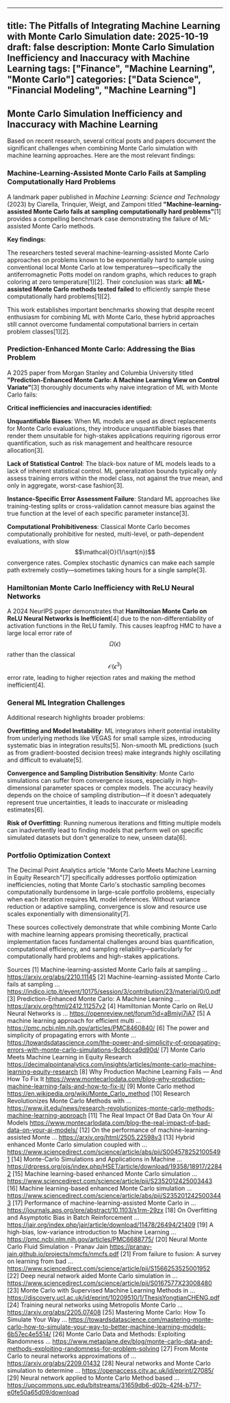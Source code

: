 
---
title: The Pitfalls of Integrating Machine Learning with Monte Carlo Simulation
date: 2025-10-19
draft: false
description: Monte Carlo Simulation Inefficiency and Inaccuracy with Machine Learning
tags: ["Finance", "Machine Learning", "Monte Carlo"]
categories: ["Data Science", "Financial Modeling", "Machine Learning"]
---
## Monte Carlo Simulation Inefficiency and Inaccuracy with Machine Learning

Based on recent research, several critical posts and papers document the significant challenges when combining Monte Carlo simulation with machine learning approaches. Here are the most relevant findings:

### **Machine-Learning-Assisted Monte Carlo Fails at Sampling Computationally Hard Problems**

A landmark paper published in *Machine Learning: Science and Technology* (2023) by Ciarella, Trinquier, Weigt, and Zamponi titled **"Machine-learning-assisted Monte Carlo fails at sampling computationally hard problems"**[1] provides a compelling benchmark case demonstrating the failure of ML-assisted Monte Carlo methods.

**Key findings:**

The researchers tested several machine-learning-assisted Monte Carlo approaches on problems known to be exponentially hard to sample using conventional local Monte Carlo at low temperatures—specifically the antiferromagnetic Potts model on random graphs, which reduces to graph coloring at zero temperature[1][2]. Their conclusion was stark: **all ML-assisted Monte Carlo methods tested failed** to efficiently sample these computationally hard problems[1][2].

This work establishes important benchmarks showing that despite recent enthusiasm for combining ML with Monte Carlo, these hybrid approaches still cannot overcome fundamental computational barriers in certain problem classes[1][2].

### **Prediction-Enhanced Monte Carlo: Addressing the Bias Problem**

A 2025 paper from Morgan Stanley and Columbia University titled **"Prediction-Enhanced Monte Carlo: A Machine Learning View on Control Variate"**[3] thoroughly documents why naive integration of ML with Monte Carlo fails:

**Critical inefficiencies and inaccuracies identified:**

**Unquantifiable Biases**: When ML models are used as direct replacements for Monte Carlo evaluations, they introduce unquantifiable biases that render them unsuitable for high-stakes applications requiring rigorous error quantification, such as risk management and healthcare resource allocation[3].

**Lack of Statistical Control**: The black-box nature of ML models leads to a lack of inherent statistical control. ML generalization bounds typically only assess training errors within the model class, not against the true mean, and only in aggregate, worst-case fashion[3].

**Instance-Specific Error Assessment Failure**: Standard ML approaches like training-testing splits or cross-validation cannot measure bias against the true function at the level of each specific parameter instance[3].

**Computational Prohibitiveness**: Classical Monte Carlo becomes computationally prohibitive for nested, multi-level, or path-dependent evaluations, with slow $$\mathcal{O}(1/\sqrt{n})$$ convergence rates. Complex stochastic dynamics can make each sample path extremely costly—sometimes taking hours for a single sample[3].

### **Hamiltonian Monte Carlo Inefficiency with ReLU Neural Networks**

A 2024 NeurIPS paper demonstrates that **Hamiltonian Monte Carlo on ReLU Neural Networks is Inefficient**[4] due to the non-differentiability of activation functions in the ReLU family. This causes leapfrog HMC to have a large local error rate of $$\Omega(\epsilon)$$ rather than the classical $$\mathcal{O}(\epsilon^3)$$ error rate, leading to higher rejection rates and making the method inefficient[4].

### **General ML Integration Challenges**

Additional research highlights broader problems:

**Overfitting and Model Instability**: ML integrators inherit potential instability from underlying methods like VEGAS for small sample sizes, introducing systematic bias in integration results[5]. Non-smooth ML predictions (such as from gradient-boosted decision trees) make integrands highly oscillating and difficult to evaluate[5].

**Convergence and Sampling Distribution Sensitivity**: Monte Carlo simulations can suffer from convergence issues, especially in high-dimensional parameter spaces or complex models. The accuracy heavily depends on the choice of sampling distribution—if it doesn't adequately represent true uncertainties, it leads to inaccurate or misleading estimates[6].

**Risk of Overfitting**: Running numerous iterations and fitting multiple models can inadvertently lead to finding models that perform well on specific simulated datasets but don't generalize to new, unseen data[6].

### **Portfolio Optimization Context**

The Decimal Point Analytics article "Monte Carlo Meets Machine Learning in Equity Research"[7] specifically addresses portfolio optimization inefficiencies, noting that Monte Carlo's stochastic sampling becomes computationally burdensome in large-scale portfolio problems, especially when each iteration requires ML model inferences. Without variance reduction or adaptive sampling, convergence is slow and resource use scales exponentially with dimensionality[7].

These sources collectively demonstrate that while combining Monte Carlo with machine learning appears promising theoretically, practical implementation faces fundamental challenges around bias quantification, computational efficiency, and sampling reliability—particularly for computationally hard problems and high-stakes applications.

Sources
[1] Machine-learning-assisted Monte Carlo fails at sampling ... https://arxiv.org/abs/2210.11145
[2] Machine-learning-assisted Monte Carlo fails at sampling ... https://indico.ictp.it/event/10175/session/3/contribution/23/material/0/0.pdf
[3] Prediction-Enhanced Monte Carlo: A Machine Learning ... https://arxiv.org/html/2412.11257v2
[4] Hamiltonian Monte Carlo on ReLU Neural Networks is ... https://openreview.net/forum?id=aBmiyi7iA7
[5] A machine learning approach for efficient multi ... https://pmc.ncbi.nlm.nih.gov/articles/PMC8460840/
[6] The power and simplicity of propagating errors with Monte ... https://towardsdatascience.com/the-power-and-simplicity-of-propagating-errors-with-monte-carlo-simulations-9c8dcca9d90d/
[7] Monte Carlo Meets Machine Learning in Equity Research https://decimalpointanalytics.com/insights/articles/monte-carlo-machine-learning-equity-research
[8] Why Production Machine Learning Fails — And How To Fix It https://www.montecarlodata.com/blog-why-production-machine-learning-fails-and-how-to-fix-it/
[9] Monte Carlo method https://en.wikipedia.org/wiki/Monte_Carlo_method
[10] Research Revolutionizes Monte Carlo Methods with ... https://www.iit.edu/news/research-revolutionizes-monte-carlo-methods-machine-learning-approach
[11] The Real Impact Of Bad Data On Your AI Models https://www.montecarlodata.com/blog-the-real-impact-of-bad-data-on-your-ai-models/
[12] On the performance of machine-learning-assisted Monte ... https://arxiv.org/html/2505.22598v3
[13] Hybrid enhanced Monte Carlo simulation coupled with ... https://www.sciencedirect.com/science/article/abs/pii/S0045782521005491
[14] Monte-Carlo Simulations and Applications in Machine ... https://drpress.org/ojs/index.php/HSET/article/download/19358/18917/22842
[15] Machine learning-based enhanced Monte Carlo simulation ... https://www.sciencedirect.com/science/article/pii/S2352012425003443
[16] Machine learning-based enhanced Monte Carlo simulation ... https://www.sciencedirect.com/science/article/abs/pii/S2352012425003443
[17] Performance of machine-learning-assisted Monte Carlo in ... https://journals.aps.org/pre/abstract/10.1103/s1rm-29zx
[18] On Overfitting and Asymptotic Bias in Batch Reinforcement ... https://jair.org/index.php/jair/article/download/11478/26494/21409
[19] A high-bias, low-variance introduction to Machine Learning ... https://pmc.ncbi.nlm.nih.gov/articles/PMC6688775/
[20] Neural Monte Carlo Fluid Simulation - Pranav Jain https://pranav-jain.github.io/projects/nmcfs/nmcfs.pdf
[21] From failure to fusion: A survey on learning from bad ... https://www.sciencedirect.com/science/article/pii/S1566253525001952
[22] Deep neural network aided Monte Carlo simulation in ... https://www.sciencedirect.com/science/article/pii/S0167577X23008480
[23] Monte Carlo with Supervised Machine Learning Methods in ... https://discovery.ucl.ac.uk/id/eprint/10209510/1/ThesisYongtianCHENG.pdf
[24] Training neural networks using Metropolis Monte Carlo ... https://arxiv.org/abs/2205.07408
[25] Mastering Monte Carlo: How To Simulate Your Way ... https://towardsdatascience.com/mastering-monte-carlo-how-to-simulate-your-way-to-better-machine-learning-models-6b57ec4e5514/
[26] Monte Carlo Data and Methods: Exploiting Randomness ... https://www.metaplane.dev/blog/monte-carlo-data-and-methods-exploiting-randomness-for-problem-solving
[27] From Monte Carlo to neural networks approximations of ... https://arxiv.org/abs/2209.01432
[28] Neural networks and Monte Carlo simulation to determine ... https://openaccess.city.ac.uk/id/eprint/27085/
[29] Neural network applied to Monte Carlo Method based ... https://upcommons.upc.edu/bitstreams/31659db6-d02b-42f4-b717-e0fe50a65d09/download
